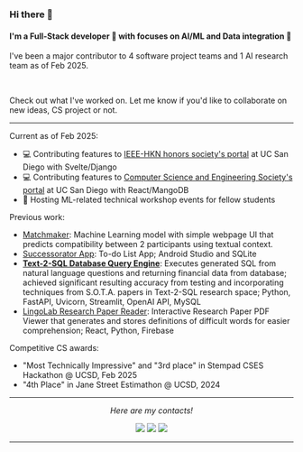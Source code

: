 <!--- TO DO: FORMAT "PREVIOUS WORK" LIST SO THAT THEY ARENT IN A SINGLE LINE --->


### Hi there 👋

#### I'm a Full-Stack developer :iphone: with focuses on AI/ML and Data integration :floppy_disk:

I've been a major contributor to 4 software project teams and 1 AI research team as of Feb 2025.



&nbsp;

Check out what I've worked on. Let me know if you'd like to collaborate on new ideas, CS project or not.

---

Current as of Feb 2025: 
- :computer: Contributing features to [IEEE-HKN honors society's portal](https://github.com/HKN-UCSD/hkn-portal) at UC San Diego with Svelte/Django
- :computer: Contributing features to [Computer Science and Engineering Society's portal](https://github.com/CSES-UCSD/cses_webdev) at UC San Diego with React/MangoDB
- :speech_balloon: Hosting ML-related technical workshop events for fellow students


<!--- - :computer: A personal [full-stack blog website](https://github.com/OscarKhaing/Full-Stack_Blog) with Django stack as a personal project
- :sweat_smile: Finding an internship --->

Previous work:
- [Matchmaker](https://github.com/s-fereidooni/CSE151A_matchmaker): Machine Learning model with simple webpage UI that predicts compatibility between 2 participants using textual context.
- [Successorator App](https://github.com/CSE-110-Winter-2024/project-team-12): To-do List App; Android Studio and SQLite
- **[Text-2-SQL Database Query Engine](https://github.com/PIMCO1B-BTTAI/PIMCO-Text2SQL)**: Executes generated SQL from natural language questions and returning financial data from database; achieved significant resulting accuracy from testing and incorporating techniques from S.O.T.A. papers in Text-2-SQL research space; Python, FastAPI, Uvicorn, Streamlit, OpenAI API, MySQL
- [LingoLab Research Paper Reader](https://github.com/SithuSoe04/lingolab): Interactive Research Paper PDF Viewer that generates and stores definitions of difficult words for easier comprehension; React, Python, Firebase

Competitive CS awards:
- "Most Technically Impressive" and "3rd place" in Stempad CSES Hackathon @ UCSD, Feb 2025
- "4th Place" in Jane Street Estimathon @ UCSD, 2024 

<!--- - :globe_with_meridians: Learning Computer Networks Design and building [Network Protocols (TCP/IP) in C](https://github.com/OscarKhaing/Computer-Networks)--->
<!--- - :pear: Recognizing plant sexes with AI/ML and labeling/masking images --->
<!--- - ⚛️ Writing documentation of Perl scripts for molecular data analysis --->

<!--- My interests:
- I like swimming :swimmer: badminton & tennis :tennis: pool :8ball: and enjoying different cuisines :ramen: --->

<!--
I also have 1500 hours on Dota 2 and Valorant each... but that shouldn't go on my profile so I put it as comment instead.
-->


<hr>
<p align="center">
  <i>Here are my contacts!</i>

<p align="center">
<a href= "https://github.com/OscarKhaing/"><img src="https://img.icons8.com/material-outlined/30/000000/github.png"/></a>
<a href= "https://www.linkedin.com/in/oscar-khaing/"><img src="https://img.icons8.com/material-outlined/30/000000/linkedin.png"/></a>
<a href= "akhaing@ucsd.edu"><img src="https://img.icons8.com/material-outlined/30/000000/email.png"/></a>
<!-- <a href= "https://okhaing.com"><img src="https://img.icons8.com/material-outlined/27/000000/geography.png"/></a> -->
</p>

</p>

---

<!--- design inspiration sources: https://github.com/halfrost/ --->
<!--- other designs that I like a lot:
https://github.com/caneco/caneco/blob/master/README.md
https://github.com/RaoHai/RaoHai/blob/master/README.md
--->

